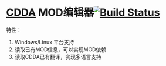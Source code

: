 # [CDDA](https://github.com/CleverRaven/Cataclysm-DDA) MOD编辑器[![Build Status](https://travis-ci.org/AlongWY/ModCreater-CDDA.svg?branch=master)](https://travis-ci.org/AlongWY/ModCreater-CDDA)

特性：
1. Windows/Linux 平台支持
2. 读取已有MOD信息，可以实现MOD依赖
3. 读取CDDA已有翻译，实现多语言支持
